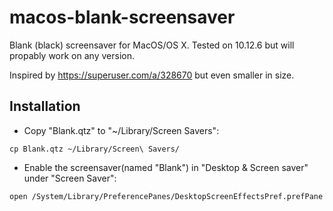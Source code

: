 # macos-blank-screensaver
Blank (black) screensaver for MacOS/OS X.
Tested on 10.12.6 but will propably work on any version.

Inspired by https://superuser.com/a/328670 but even smaller in size.

## Installation
* Copy "Blank.qtz" to "~/Library/Screen Savers":
```
cp Blank.qtz ~/Library/Screen\ Savers/
```
* Enable the screensaver(named "Blank") in "Desktop & Screen saver" under "Screen Saver":
```
open /System/Library/PreferencePanes/DesktopScreenEffectsPref.prefPane
```

